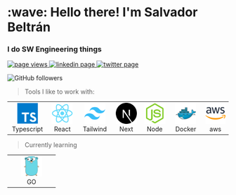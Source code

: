 <h1 align="left" id="macropower-title">:wave: Hello there! I'm Salvador Beltrán</h1>
<h3 align="left">I do SW Engineering things</h3>


<p align="left">
  <a href="https://github.com/svadr/svadr">
    <img src="https://komarev.com/ghpvc/?username=svadr" alt="page views" />
  </a>
  <a href="https://linkedin.com/in/salvador-beltrán">
    <img src="https://img.shields.io/badge/-LinkedIn-0e76a8?style=flat-square&logo=Linkedin&logoColor=white" alt="linkedin page"/>
  </a>
  <a href="https://twitter.com/codingjes">
    <img src="https://img.shields.io/badge/-Twitter-00acee?style=flat-square&logo=Twitter&logoColor=white" alt="twitter page"/>
  </a>
  
  ![GitHub followers](https://img.shields.io/github/followers/svadr?label=Followers&style=social)

</p>

> Tools I like to work with:

<table>
  <tr>
  <td align="center" width="96">
      <img src="./img/ts.svg" width="48" height="48" alt="Typescript" />
      <br>Typescript
    </td>
    <td align="center" width="96">
      <img src="./img/react.svg" width="48" height="48" alt="React" />
      <br>React
    </td>
    <td align="center" width="96">
      <img src="./img/tailwindcss.svg" width="48" height="48" alt="Tailwindcss" />
      <br>Tailwind
    </td>
    <td align="center" width="96">
      <img src="./img/nextjs.svg" width="48" height="48" alt="NextJS" />
      <br>Next
    </td>
    <td align="center" width="96">
      <img src="./img/nodejs.svg" width="48" height="48" alt="NodeJS" />
      <br>Node
    </td>
        <td align="center" width="96">
      <img src="./img/docker.svg" width="48" height="48" alt="Docker" />
      <br>Docker
    </td>
    <td align="center" width="96">
      <img src="./img/aws.svg" width="48" height="48" alt="AWS" />
      <br>aws
    </td>
  </tr>
</table>

> Currently learning

<table>
  <tr>
  <td align="center" width="96">
      <img src="./img/go.svg" width="48" height="48" alt="GO" />
      <br>GO
    </td>
  </tr>
</table>
